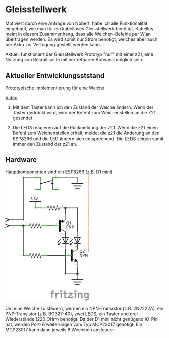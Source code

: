 # Gleisstellwerk
Motiviert durch eine Anfrage von Nobert, habe ich alle Funktionalität eingebaut, wie man für ein kabelloses Gleisstellwerk benötigt. 
Kabellos meint in diesem Zusammenhang, dass alle Weichen-Befehle per Wlan übertragen werden. Es wird somit nur Strom benötigt, welches aber auch per Akku zur Verfügung gestellt werden kann.

Aktuell funktioniert der Gleisstellwerk Prototyp "nur" mit einer z21, eine Nutzung von Rocrail sollte mit vertretbaren Aufwand möglich sein.

## Aktueller Entwicklungsststand
Prototypische Implementierung für eine Weiche. 

[Video](http://www.open4me.de/my-content/prototype_element_gleisstellwerk.mp4)

1. Mit dem Taster kann ich den Zustand der Weiche ändern.
Wenn der Taster gedrückt wird, wird der Befehl zum Weichenstellen an die Z21 gesendet.

2. Die LEDS reagieren auf die Rückmeldung der z21.
Wenn die Z21 einen Befehl zum Weichenstellen erhält, meldet die z21 die Änderung an den ESP8266 und die LED ändern sich entsprechend.
Die LEDS zeigen somit immer den Zustand der z21 an.
 
## Hardware
Hauptkomponenten sind ein ESP8266 (z.B. D1 mini)
![](../../img/Pult_Schaltplan.png) 

Um eine Weiche zu steuern, werden ein NPN-Transistor (z.B. 2N2222A), ein PNP-Transistor (z.B. BC327-40), zwei LEDS, ein Taster und drei Wiederstände (220 OHm) benötigt. 
Da der D1 mini nicht genügend IO-Pin hat, werden Port-Erweiterungen vom Typ MCP23017 genötigt. Ein MCP23017 kann dann jeweils 8 Weeichen ansteuern. 
